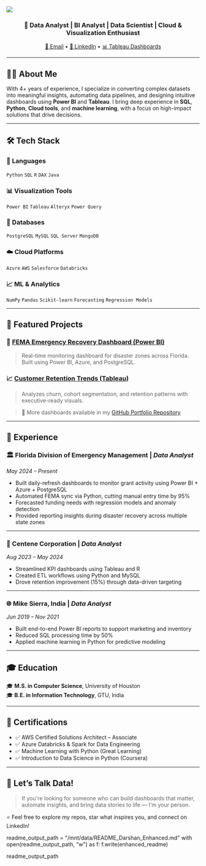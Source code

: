 <img src="https://capsule-render.vercel.app/api?type=waving&color=0:0088FF,100:66CCFF&height=200&section=header&text=Darshan%20Lakhankiya&fontSize=40&fontColor=ffffff&animation=fadeIn" />

<h3 align="center">🚀 Data Analyst | BI Analyst | Data Scientist | Cloud & Visualization Enthusiast</h3>

<p align="center">
  <a href="mailto:lakhankiyadarshan32@gmail.com">📧 Email</a> •
  <a href="https://www.linkedin.com/in/darshanlakhankiya/">💼 LinkedIn</a> •
  <a href="https://public.tableau.com/app/profile/darshan.lakhankiya/vizzes">📊 Tableau Dashboards</a>
</p>

---

## 👨‍💻 About Me

With 4+ years of experience, I specialize in converting complex datasets into meaningful insights, automating data pipelines, and designing intuitive dashboards using **Power BI** and **Tableau**. I bring deep experience in **SQL**, **Python**, **Cloud tools**, and **machine learning**, with a focus on high-impact solutions that drive decisions.

---

## 🛠️ Tech Stack

### 📌 Languages
`Python` `SQL` `R` `DAX` `Java`

### 📊 Visualization Tools
`Power BI` `Tableau` `Alteryx` `Power Query`

### 🧰 Databases
`PostgreSQL` `MySQL` `SQL Server` `MongoDB`

### ☁️ Cloud Platforms
`Azure` `AWS` `Salesforce` `Databricks`

### 📈 ML & Analytics
`NumPy` `Pandas` `Scikit-learn` `Forecasting` `Regression Models`

---

## 🧠 Featured Projects

### 🔷 [FEMA Emergency Recovery Dashboard (Power BI)](https://app.powerbigov.us/view?r=eyJrIjoiZjk0MWQwNTEtNzI4Yy00YmQ4LWJjYWItNDkxNzNmOTFmMWNmIiwidCI6IjljZTBkZTYxLTk4NTctNDlhMi1iNDBjLTNhOWNiOWY4ZjRkYyJ9)
> Real-time monitoring dashboard for disaster zones across Florida. Built using Power BI, Azure, and PostgreSQL.

### 📈 [Customer Retention Trends (Tableau)](https://public.tableau.com/app/profile/darshan.lakhankiya/vizzes)
> Analyzes churn, cohort segmentation, and retention patterns with executive-ready visuals.

> 📁 More dashboards available in my [GitHub Portfolio Repository](https://github.com/yourusername/data-analytics-dashboards)

---

## 💼 Experience

### 🏛️ Florida Division of Emergency Management | *Data Analyst*  
*May 2024 – Present*
- Built daily-refresh dashboards to monitor grant activity using Power BI + Azure + PostgreSQL
- Automated FEMA sync via Python, cutting manual entry time by 95%
- Forecasted funding needs with regression models and anomaly detection
- Provided reporting insights during disaster recovery across multiple state zones

---

### 🏢 Centene Corporation | *Data Analyst*  
*Aug 2023 – May 2024*
- Streamlined KPI dashboards using Tableau and R
- Created ETL workflows using Python and MySQL
- Drove retention improvement (15%) through data-driven targeting

---

### 🌐 Mike Sierra, India | *Data Analyst*  
*Jun 2019 – Nov 2021*
- Built end-to-end Power BI reports to support marketing and inventory
- Reduced SQL processing time by 50%
- Applied machine learning in Python for predictive modeling

---

## 🎓 Education

🎓 **M.S. in Computer Science**, University of Houston  
🎓 **B.E. in Information Technology**, GTU, India

---

## 🧾 Certifications

- ✅ AWS Certified Solutions Architect – Associate  
- ✅ Azure Databricks & Spark for Data Engineering  
- ✅ Machine Learning with Python (Great Learning)  
- ✅ Introduction to Data Science in Python (Coursera)

---

## 🚀 Let’s Talk Data!

> If you're looking for someone who can build dashboards that matter, automate insights, and bring data stories to life — I'm your person.

⭐ Feel free to explore my repos, star what inspires you, and connect on LinkedIn!

readme_output_path = "/mnt/data/README_Darshan_Enhanced.md"
with open(readme_output_path, "w") as f:
    f.write(enhanced_readme)

readme_output_path
